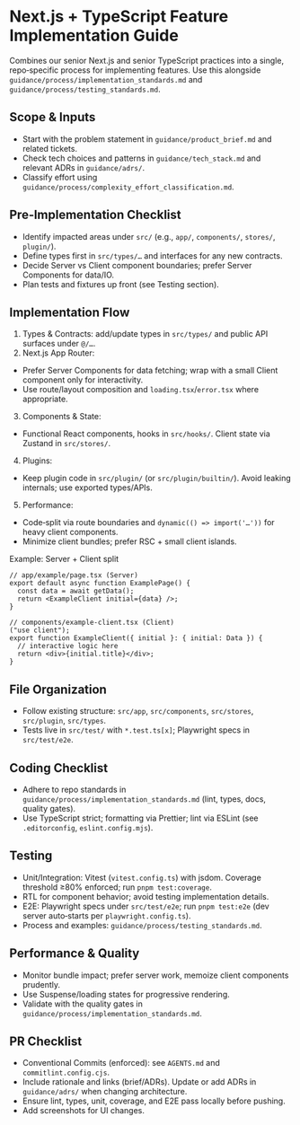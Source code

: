 # Next.js + TypeScript Feature Implementation Guide

Combines our senior Next.js and senior TypeScript practices into a single, repo‑specific process for implementing features. Use this alongside `guidance/process/implementation_standards.md` and `guidance/process/testing_standards.md`.

## Scope & Inputs

- Start with the problem statement in `guidance/product_brief.md` and related tickets.
- Check tech choices and patterns in `guidance/tech_stack.md` and relevant ADRs in `guidance/adrs/`.
- Classify effort using `guidance/process/complexity_effort_classification.md`.

## Pre‑Implementation Checklist

- Identify impacted areas under `src/` (e.g., `app/`, `components/`, `stores/`, `plugin/`).
- Define types first in `src/types/…` and interfaces for any new contracts.
- Decide Server vs Client component boundaries; prefer Server Components for data/IO.
- Plan tests and fixtures up front (see Testing section).

## Implementation Flow

1. Types & Contracts: add/update types in `src/types/` and public API surfaces under `@/…`.
2. Next.js App Router:

- Prefer Server Components for data fetching; wrap with a small Client component only for interactivity.
- Use route/layout composition and `loading.tsx`/`error.tsx` where appropriate.

3. Components & State:

- Functional React components, hooks in `src/hooks/`. Client state via Zustand in `src/stores/`.

4. Plugins:

- Keep plugin code in `src/plugin/` (or `src/plugin/builtin/`). Avoid leaking internals; use exported types/APIs.

5. Performance:

- Code‑split via route boundaries and `dynamic(() => import('…'))` for heavy client components.
- Minimize client bundles; prefer RSC + small client islands.

Example: Server + Client split

```tsx
// app/example/page.tsx (Server)
export default async function ExamplePage() {
  const data = await getData();
  return <ExampleClient initial={data} />;
}

// components/example-client.tsx (Client)
("use client");
export function ExampleClient({ initial }: { initial: Data }) {
  // interactive logic here
  return <div>{initial.title}</div>;
}
```

## File Organization

- Follow existing structure: `src/app`, `src/components`, `src/stores`, `src/plugin`, `src/types`.
- Tests live in `src/test/` with `*.test.ts[x]`; Playwright specs in `src/test/e2e`.

## Coding Checklist

- Adhere to repo standards in `guidance/process/implementation_standards.md` (lint, types, docs, quality gates).
- Use TypeScript strict; formatting via Prettier; lint via ESLint (see `.editorconfig`, `eslint.config.mjs`).

## Testing

- Unit/Integration: Vitest (`vitest.config.ts`) with jsdom. Coverage threshold ≥80% enforced; run `pnpm test:coverage`.
- RTL for component behavior; avoid testing implementation details.
- E2E: Playwright specs under `src/test/e2e`; run `pnpm test:e2e` (dev server auto‑starts per `playwright.config.ts`).
- Process and examples: `guidance/process/testing_standards.md`.

## Performance & Quality

- Monitor bundle impact; prefer server work, memoize client components prudently.
- Use Suspense/loading states for progressive rendering.
- Validate with the quality gates in `guidance/process/implementation_standards.md`.

## PR Checklist

- Conventional Commits (enforced): see `AGENTS.md` and `commitlint.config.cjs`.
- Include rationale and links (brief/ADRs). Update or add ADRs in `guidance/adrs/` when changing architecture.
- Ensure lint, types, unit, coverage, and E2E pass locally before pushing.
- Add screenshots for UI changes.
